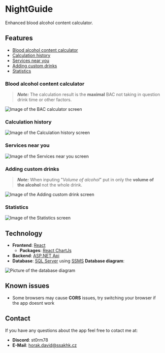 # NightGuide
Enhanced blood alcohol content calculator.
## Features
- [Blood alcohol content calculator](#Blood-alcohol-content-calculator)
- [Calculation history](#Calculation-history)
- [Services near you](#Services-near-you)
- [Adding custom drinks](#Adding-custom-drinks)
- [Statistics](#Statistics)
### Blood alcohol content calculator
> **_Note:_** The calculation result is the **maximal** BAC not taking in question drink time or other factors.

![Image of the BAC calculator screen](https://i.ibb.co/D1G32Xt/image.png)

### Calculation history
![Image of the Calculation history screen](https://i.ibb.co/PFRtpfy/image.png)

### Services near you
![Image of the Services near you screen](https://i.ibb.co/f88sFt2/image.png)

### Adding custom drinks
> **_Note:_** When inputing "*Volume of alcohol*" put in only the **volume of the alcohol** not the whole drink.

![Image of the Adding custom drink screen](https://i.ibb.co/ChCrC6B/image.png)

### Statistics
![Image of the Statistics screen](https://i.ibb.co/4SdsHLw/image.png)

## Technology
- **Frontend**: [React](https://react.dev/)
    - **Packages**: [React ChartJs](https://react-chartjs-2.js.org/)
- **Backend**: [ASP.NET Api](https://dotnet.microsoft.com/en-us/apps/aspnet/apis)
- **Database**: [SQL Server](https://www.microsoft.com/en-us/sql-server/sql-server-downloads) using [SSMS](https://learn.microsoft.com/en-us/sql/ssms/sql-server-management-studio-ssms?view=sql-server-ver16)
**Database diagram**: 

![Picture of the database diagram](https://i.ibb.co/92jYhHY/image.png)


## Known issues
- Some browsers may cause **CORS** issues, try switching your browser if the app doesnt work

## Contact
If you have any questions about the app feel free to cotact me at:
- **Discord**: st0rm78
- **E-Mail**: horak.david@ssakhk.cz
